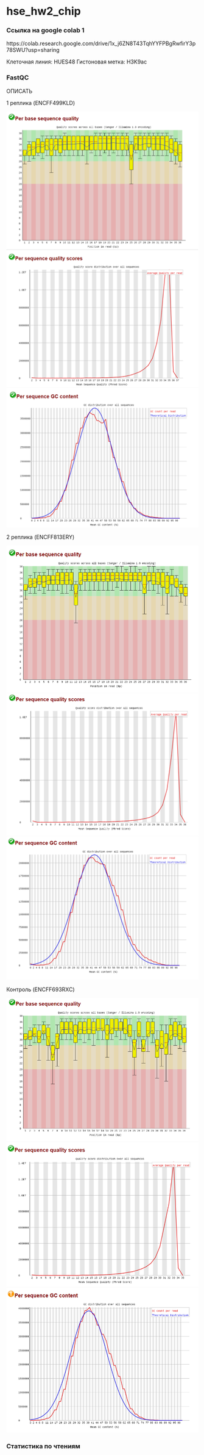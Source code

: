 # hse_hw2_chip
<h3> Ссылка на google colab 1 </h3>
https://colab.research.google.com/drive/1x_j6ZN8T43TqhYYFPBgRwfirY3p78SWU?usp=sharing

Клеточная линия: HUES48
Гистоновая метка: H3K9ac

<h3> FastQC </h3

ОПИСАТЬ
  
1 реплика (ENCFF499KLD)

![](https://github.com/ZhukovaJul/hse_hw2_chip/blob/c9e83cd96515ba03b12034bfcc79be50b4f9971f/img/KLD_1.PNG)
![](https://github.com/ZhukovaJul/hse_hw2_chip/blob/c9e83cd96515ba03b12034bfcc79be50b4f9971f/img/KLD.PNG)
![](https://github.com/ZhukovaJul/hse_hw2_chip/blob/c9e83cd96515ba03b12034bfcc79be50b4f9971f/img/KLD_3.PNG)

2 реплика (ENCFF813ERY)

![](https://github.com/ZhukovaJul/hse_hw2_chip/blob/c9e83cd96515ba03b12034bfcc79be50b4f9971f/img/ERY_1.PNG)
![](https://github.com/ZhukovaJul/hse_hw2_chip/blob/c9e83cd96515ba03b12034bfcc79be50b4f9971f/img/ERY_2.PNG)
![](https://github.com/ZhukovaJul/hse_hw2_chip/blob/c9e83cd96515ba03b12034bfcc79be50b4f9971f/img/ERY_3.PNG)

Контроль (ENCFF693RXC)

![](https://github.com/ZhukovaJul/hse_hw2_chip/blob/c9e83cd96515ba03b12034bfcc79be50b4f9971f/img/RXC_1.PNG)
![](https://github.com/ZhukovaJul/hse_hw2_chip/blob/c9e83cd96515ba03b12034bfcc79be50b4f9971f/img/RXC_2.PNG)
![](https://github.com/ZhukovaJul/hse_hw2_chip/blob/c9e83cd96515ba03b12034bfcc79be50b4f9971f/img/RXC_3.PNG)

<h3> Статистика по чтениям </h3 
| Образец | Всего ридов | Выравнялось уникально | Выравнялось неуникально | Не выравнялось | 
|---|---|---|---|---|
| ENCFF499KLD   | 42889997 | 1604174 (3.74%)  |4318887 (10.07%) |36966936 (86.19%)|
| ENCFF813ERY   | 26437338 | 1068806 (4.04%)  |3270848 (12.37%) |22097684 (83.59%)|
| ENCFF693RXC   | 42675605 | 1790757 (4.20%)  |5401032 (12.66%) |35483816 (83.15%)|
